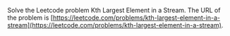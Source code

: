 Solve the Leetcode problem Kth Largest Element in a Stream.
The URL of the problem is [https://leetcode.com/problems/kth-largest-element-in-a-stream](https://leetcode.com/problems/kth-largest-element-in-a-stream).
